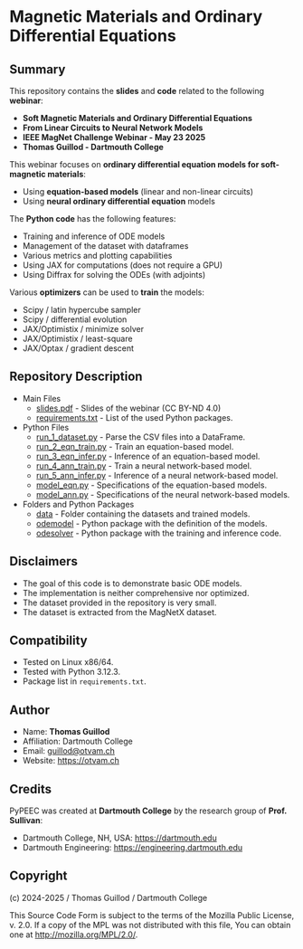 # Magnetic Materials and Ordinary Differential Equations

## Summary

This repository contains the **slides** and **code** related to the following **webinar**:
* **Soft Magnetic Materials and Ordinary Differential Equations**
* **From Linear Circuits to Neural Network Models**
* **IEEE MagNet Challenge Webinar  - May 23 2025**
* **Thomas Guillod - Dartmouth College**

This webinar focuses on **ordinary differential equation models for soft-magnetic materials**:
* Using **equation-based models** (linear and non-linear circuits)
* Using **neural ordinary differential equation** models

The **Python code** has the following features:
* Training and inference of ODE models
* Management of the dataset with dataframes
* Various metrics and plotting capabilities
* Using JAX for computations (does not require a GPU)
* Using Diffrax for solving the ODEs (with adjoints)

Various **optimizers** can be used to **train** the models:
* Scipy / latin hypercube sampler
* Scipy / differential evolution
* JAX/Optimistix / minimize solver
* JAX/Optimistix / least-square
* JAX/Optax / gradient descent

## Repository Description

* Main Files
  * [slides.pdf](slides.pdf) - Slides of the webinar (CC BY-ND 4.0)
  * [requirements.txt](requirements.txt) - List of the used Python packages.
* Python Files
  * [run_1_dataset.py](run_1_dataset.py) - Parse the CSV files into a DataFrame.
  * [run_2_eqn_train.py](run_2_eqn_train.py) - Train an equation-based model.
  * [run_3_eqn_infer.py](run_3_eqn_infer.py) - Inference of an equation-based model.
  * [run_4_ann_train.py](run_4_ann_train.py) - Train a neural network-based model.
  * [run_5_ann_infer.py](run_5_ann_infer.py) - Inference of a neural network-based model.
  * [model_eqn.py](model_eqn.py) - Specifications of the equation-based models.
  * [model_ann.py](model_ann.py) - Specifications of the neural network-based models.
* Folders and Python Packages
  * [data](data) - Folder containing the datasets and trained models.
  * [odemodel](odemodel) - Python package with the definition of the models.
  * [odesolver](odesolver) - Python package with the training and inference code.

## Disclaimers

* The goal of this code is to demonstrate basic ODE models.
* The implementation is neither comprehensive nor optimized.
* The dataset provided in the repository is very small.
* The dataset is extracted from the MagNetX dataset.

## Compatibility

* Tested on Linux x86/64.
* Tested with Python 3.12.3.
* Package list in `requirements.txt`.

## Author

* Name: **Thomas Guillod**
* Affiliation: Dartmouth College
* Email: guillod@otvam.ch
* Website: https://otvam.ch

## Credits

PyPEEC was created at **Dartmouth College** by the research group of **Prof. Sullivan**:

* Dartmouth College, NH, USA: https://dartmouth.edu
* Dartmouth Engineering: https://engineering.dartmouth.edu

## Copyright

(c) 2024-2025 / Thomas Guillod / Dartmouth College

This Source Code Form is subject to the terms of the Mozilla Public
License, v. 2.0. If a copy of the MPL was not distributed with this
file, You can obtain one at http://mozilla.org/MPL/2.0/.
